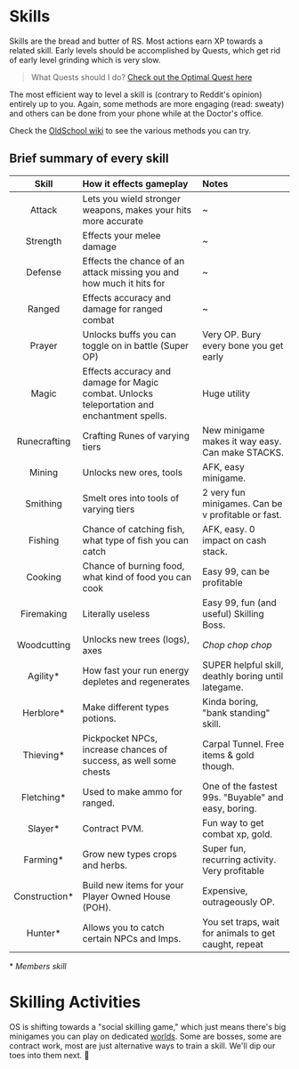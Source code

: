 # Skills
Skills are the bread and butter of RS. Most actions earn XP towards a related skill. Early levels should be accomplished by Quests, which get rid of early level grinding which is very slow.

> What Quests should I do?
> [Check out the Optimal Quest here](https://oldschool.runescape.wiki/w/Optimal_quest_guide#Quests)

The most efficient way to level a skill is (contrary to Reddit's opinion) entirely up to you. Again, some methods are more engaging (read: sweaty) and others can be done from your phone while at the Doctor's office.

Check the [OldSchool wiki](https://oldschool.runescape.wiki/w/Skills) to see the various methods you can try.

## Brief summary of every skill
|     Skill     | How it effects gameplay                                                                     | Notes                                                 |
| :-----------: | :------------------------------------------------------------------------------------------ | :---------------------------------------------------- |
|    Attack     | Lets you wield stronger weapons, makes your hits more accurate                              | ~                                                     |
|   Strength    | Effects your melee damage                                                                   | ~                                                     |
|    Defense    | Effects the chance of an attack missing  you and how much it hits for                       | ~                                                     |
|    Ranged     | Effects accuracy and damage for ranged combat                                               | ~                                                     |
|    Prayer     | Unlocks buffs you can toggle on in battle (Super OP)                                        | Very OP. Bury every bone you get early                |
|     Magic     | Effects accuracy and damage for Magic combat. Unlocks teleportation and enchantment spells. | Huge utility                                          |
| Runecrafting  | Crafting Runes of varying tiers                                                             | New minigame makes it way easy. Can make STACKS.      |
|    Mining     | Unlocks new ores, tools                                                                     | AFK, easy minigame.                                   |
|   Smithing    | Smelt ores into tools of varying tiers                                                      | 2 very fun minigames. Can be v profitable or fast.    |
|    Fishing    | Chance of catching fish, what type of fish you can catch                                    | AFK, easy. 0 impact on cash stack.                    |
|    Cooking    | Chance of burning food, what kind of food you can cook                                      | Easy 99, can be profitable                            |
|  Firemaking   | Literally useless                                                                           | Easy 99, fun (and useful) Skilling Boss.              |
|  Woodcutting  | Unlocks new trees (logs), axes                                                              | *Chop chop chop*                                      |
|   Agility*    | How fast your run energy depletes and regenerates                                           | SUPER helpful skill, deathly boring until lategame.   |
|   Herblore*   | Make different types potions.                                                               | Kinda boring, "bank standing" skill.                  |
|   Thieving*   | Pickpocket NPCs, increase chances of success, as well some chests                           | Carpal Tunnel. Free items & gold though.              |
|  Fletching*   | Used to make ammo for ranged.                                                               | One of the fastest 99s. "Buyable" and easy, boring.   |
|    Slayer*    | Contract PVM.                                                                               | Fun way to get combat xp, gold.                       |
|   Farming*    | Grow new types crops and herbs.                                                             | Super fun, recurring activity. Very profitable        |
| Construction* | Build new items for your Player Owned House (POH).                                          | Expensive, outrageously OP.                           |
|    Hunter*    | Allows you to catch certain NPCs and Imps.                                                  | You set traps, wait for animals to get caught, repeat |

\* *Members skill*




# Skilling Activities
OS is shifting towards a "social skilling game," which just means there's big minigames you can play on dedicated [worlds](https://oldschool.runescape.wiki/w/Server). Some are bosses, some are contract work, most are just alternative ways to train a skill. We'll dip our toes into them next. 🦶